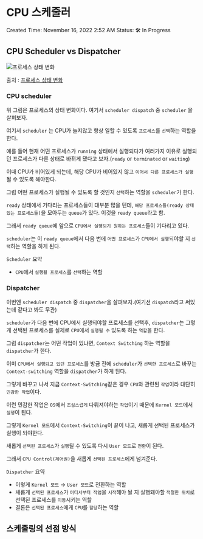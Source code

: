 # CPU 스케줄러

Created Time: November 16, 2022 2:52 AM
Status: 🛠 In Progress

## CPU Scheduler vs Dispatcher

![프로세스 상태 변화](https://s3.us-west-2.amazonaws.com/secure.notion-static.com/63b6e5c3-ccbd-47c3-822f-1a963d53cac3/Untitled.png?X-Amz-Algorithm=AWS4-HMAC-SHA256&X-Amz-Content-Sha256=UNSIGNED-PAYLOAD&X-Amz-Credential=AKIAT73L2G45EIPT3X45%2F20221115%2Fus-west-2%2Fs3%2Faws4_request&X-Amz-Date=20221115T182609Z&X-Amz-Expires=86400&X-Amz-Signature=cf6d3844a62de937e8661c667c87465f296c635cbc80182f8f438664893d8eab&X-Amz-SignedHeaders=host&response-content-disposition=filename%3D%22Untitled.png%22&x-id=GetObject)

출처 : [프로세스 상태 변화](https://www.cs.uic.edu/~jbell/CourseNotes/OperatingSystems/3_Processes.html)

### CPU scheduler

위 그림은 프로세스의 상태 변화이다. 여기서 `scheduler dispatch` 중 `scheduler` 을 살펴보자.

여기서 `scheduler` 는 CPU가 놀지않고 항상 일할 수 있도록 `프로세스`를 `선택`하는 역할을 한다.

예를 들어 현재 어떤 프로세스가 `running` 상태에서 실행되다가 여러가지 이유로 실행되던 프로세스가 다른 상태로 바뀌게 됐다고 보자.(`ready` or `terminated` or `waiting`)

이때 CPU가 비어있게 되는데, 해당 CPU가 비어있지 않고 `이어서 다른 프로세스가 실행`될 수 있도록 해야한다.

그럼 어떤 프로세스가 실행될 수 있도록 할 것인지 `선택`하는 역할을 `scheduler`가 한다.

`ready` 상태에서 기다리는 프로세스들이 대부분 많을 텐데, `해당 프로세스들(ready 상태 있는 프로세스들)`을 모아두는 `queue`가 있다. 이것을 `ready queue`라고 함.

그래서 `ready queue`에 앞으로 `CPU에서 실행되기 원하는 프로세스`들이 기다리고 있다.

`scheduler`는 이 `ready queue`에서 다음 번에 `어떤 프로세스`가 `CPU에서 실행`되야할 지 `선택`하는 역할을 하게 된다.

`Scheduler` 요약

- `CPU`에서 `실행될 프로세스`를 `선택`하는 역할

### Dispatcher

이번엔 `scheduler dispatch` 중 `dispatcher`을 살펴보자.(여기선 `dispatch`라고 써있는데 같다고 봐도 무관)

`scheduler`가 다음 번에 CPU에서 실행되야할 프로세스를 선택후, `dispatcher`는 그렇게 선택된 프로세스를 실제로 `CPU`에서 `실행될 수` 있도록 하는 `역할`을 한다.

그럼 `dispatcher`는 어떤 작업이 있냐면, `Context Switching`  하는 역할을 `dispatcher`가 한다.

이미 `CPU에서 실행되고 있던 프로세스`를 방금 전에 `scheduler`가 `선택한 프로세스`로 바꾸는 `Context-switching` 역할을 `dispatcher`가 하게 된다.

그렇게 바꾸고 나서 지금 `Context-Switching`같은 경우 `CPU`와 관련된 `작업`이라 대단히 `민감한 작업`이다.

이런 민감한 작업은 `OS`에서 `조심스럽게` 다뤄져야하는 `작업`이기 때문에 `Kernel 모드`에서 `실행`이 된다.

그렇게 `Kernel 모드`에서 `Context-Switching`이 끝이 나고, 새롭게 선택된 프로세스가 실행이 되야한다.

새롭게 `선택된 프로세스`가 `실행`될 수 있도록 다시 `User 모드`로 `전환`이 된다.

그래서 `CPU Control(제어권)`을 새롭게 `선택된 프로세스`에게 넘겨준다.

`Dispatcher` 요약

- 이렇게 `Kernel 모드` → `User 모드`로 전환하는 역할
- 새롭게 `선택된 프로세스`가 `어디서부터 작업`을 `시작`해야 될 지 실행돼야할 `적절한 위치`로 선택된 프로세스를 `이동`시키는 역할
- 결론은 `선택된 프로세스`에게 `CPU`를 `할당`하는 역할

## 스케줄링의 선점 방식
